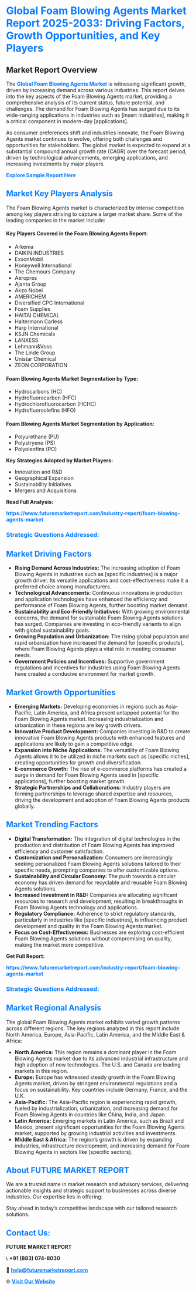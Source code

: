 <h1 style="color: #007BFF;">Global Foam Blowing Agents Market Report 2025-2033: Driving Factors, Growth Opportunities, and Key Players</h1>

<section id="overview">
<h2>Market Report Overview</h2>
<p>The <a href="https://www.futuremarketreport.com/industry-report/foam-blowing-agents-market" style="color: #007BFF; text-decoration: none;"><strong>Global Foam Blowing Agents Market</strong></a> is witnessing significant growth, driven by increasing demand across various industries. This report delves into the key aspects of the Foam Blowing Agents market, providing a comprehensive analysis of its current status, future potential, and challenges. The demand for Foam Blowing Agents has surged due to its wide-ranging applications in industries such as [insert industries], making it a critical component in modern-day [applications].</p>
<p>As consumer preferences shift and industries innovate, the Foam Blowing Agents market continues to evolve, offering both challenges and opportunities for stakeholders. The global market is expected to expand at a substantial compound annual growth rate (CAGR) over the forecast period, driven by technological advancements, emerging applications, and increasing investments by major players.</p>
</section>

<section id="overview">
<p><a href="https://www.futuremarketreport.com/request-sample/reportId=41993" style="color: #007BFF; text-decoration: none;"><strong>Explore Sample Report Here</strong></a></p>
</section>

<section id="key-players">
<h2 style="color: #007BFF;">Market Key Players Analysis</h2>
<p>The Foam Blowing Agents market is characterized by intense competition among key players striving to capture a larger market share. Some of the leading companies in the market include:</p>
<h4>Key Players Covered in the Foam Blowing Agents Report:</h4>
<ul><li>Arkema</li><li>DAIKIN INDUSTRIES</li><li>ExxonMobil</li><li>Honeywell International</li><li>The Chemours Company</li><li>Aeropres</li><li>Ajanta Group</li><li>Akzo Nobel</li><li>AMERICHEM</li><li>Diversified CPC International</li><li>Foam Supplies</li><li>HAITAI CHEMICAL</li><li>Haltermann Carless</li><li>Harp International</li><li>KSJN Chemicals</li><li>LANXESS</li><li>Lehmann&amp;Voss</li><li>The Linde Group</li><li>Unistar Chemical</li><li>ZEON CORPORATION</li></ul>
<h4>Foam Blowing Agents Market Segmentation by Type:</h4>
<ul><li>Hydrocarbons (HC)</li><li>Hydrofluorocarbon (HFC)</li><li>Hydrochlorofluorocarbon (HCHC)</li><li>Hydrofluoroolefins (HFO)</li></ul>

<h4>Foam Blowing Agents Market Segmentation by Application:</h4>
<ul><li>Polyurethane (PU)</li><li>Polystryene (PS)</li><li>Polyoleofins (PO)</li></ul>
<p><strong>Key Strategies Adopted by Market Players:</strong></p>
<ul>
<li>Innovation and R&D</li>
<li>Geographical Expansion</li>
<li>Sustainability Initiatives</li>
<li>Mergers and Acquisitions</li>
</ul>
</section>

<section>
<p><strong>Read Full Analysis: </strong></p><a href="https://www.futuremarketreport.com/industry-report/foam-blowing-agents-market" style="color: #007BFF; text-decoration: none;"><strong>https://www.futuremarketreport.com/industry-report/foam-blowing-agents-market</strong></a>
<h3 style="color: #007BFF;">Strategic Questions Addressed:</h3>
</section>

<section id="driving-factors">
<h2 style="color: #007BFF;">Market Driving Factors</h2>
<ul>
<li><strong>Rising Demand Across Industries:</strong> The increasing adoption of Foam Blowing Agents in industries such as [specific industries] is a major growth driver. Its versatile applications and cost-effectiveness make it a preferred choice among manufacturers.</li>
<li><strong>Technological Advancements:</strong> Continuous innovations in production and application technologies have enhanced the efficiency and performance of Foam Blowing Agents, further boosting market demand.</li>
<li><strong>Sustainability and Eco-Friendly Initiatives:</strong> With growing environmental concerns, the demand for sustainable Foam Blowing Agents solutions has surged. Companies are investing in eco-friendly variants to align with global sustainability goals.</li>
<li><strong>Growing Population and Urbanization:</strong> The rising global population and rapid urbanization have increased the demand for [specific products], where Foam Blowing Agents plays a vital role in meeting consumer needs.</li>
<li><strong>Government Policies and Incentives:</strong> Supportive government regulations and incentives for industries using Foam Blowing Agents have created a conducive environment for market growth.</li>
</ul>
</section>

<section id="growth-opportunities">
<h2 style="color: #007BFF;">Market Growth Opportunities</h2>
<ul>
<li><strong>Emerging Markets:</strong> Developing economies in regions such as Asia-Pacific, Latin America, and Africa present untapped potential for the Foam Blowing Agents market. Increasing industrialization and urbanization in these regions are key growth drivers.</li>
<li><strong>Innovative Product Development:</strong> Companies investing in R&D to create innovative Foam Blowing Agents products with enhanced features and applications are likely to gain a competitive edge.</li>
<li><strong>Expansion into Niche Applications:</strong> The versatility of Foam Blowing Agents allows it to be utilized in niche markets such as [specific niches], creating opportunities for growth and diversification.</li>
<li><strong>E-commerce Growth:</strong> The rise of e-commerce platforms has created a surge in demand for Foam Blowing Agents used in [specific applications], further boosting market growth.</li>
<li><strong>Strategic Partnerships and Collaborations:</strong> Industry players are forming partnerships to leverage shared expertise and resources, driving the development and adoption of Foam Blowing Agents products globally.</li>
</ul>
</section>

<section id="trending-factors">
<h2 style="color: #007BFF;">Market Trending Factors</h2>
<ul>
<li><strong>Digital Transformation:</strong> The integration of digital technologies in the production and distribution of Foam Blowing Agents has improved efficiency and customer satisfaction.</li>
<li><strong>Customization and Personalization:</strong> Consumers are increasingly seeking personalized Foam Blowing Agents solutions tailored to their specific needs, prompting companies to offer customizable options.</li>
<li><strong>Sustainability and Circular Economy:</strong> The push towards a circular economy has driven demand for recyclable and reusable Foam Blowing Agents solutions.</li>
<li><strong>Increased Investment in R&D:</strong> Companies are allocating significant resources to research and development, resulting in breakthroughs in Foam Blowing Agents technology and applications.</li>
<li><strong>Regulatory Compliance:</strong> Adherence to strict regulatory standards, particularly in industries like [specific industries], is influencing product development and quality in the Foam Blowing Agents market.</li>
<li><strong>Focus on Cost-Effectiveness:</strong> Businesses are exploring cost-efficient Foam Blowing Agents solutions without compromising on quality, making the market more competitive.</li>
</ul>
</section>

<section>
<p><strong>Get Full Report: </strong></p><a href="https://www.futuremarketreport.com/industry-report/foam-blowing-agents-market" style="color: #007BFF; text-decoration: none;"><strong>https://www.futuremarketreport.com/industry-report/foam-blowing-agents-market</strong></a>
<h3 style="color: #007BFF;">Strategic Questions Addressed:</h3>
</section>


<section id="regional-analysis">
<h2 style="color: #007BFF;">Market Regional Analysis</h2>
<p>The global Foam Blowing Agents market exhibits varied growth patterns across different regions. The key regions analyzed in this report include North America, Europe, Asia-Pacific, Latin America, and the Middle East & Africa:</p>
<ul>
<li><strong>North America:</strong> This region remains a dominant player in the Foam Blowing Agents market due to its advanced industrial infrastructure and high adoption of new technologies. The U.S. and Canada are leading markets in this region.</li>
<li><strong>Europe:</strong> Europe has witnessed steady growth in the Foam Blowing Agents market, driven by stringent environmental regulations and a focus on sustainability. Key countries include Germany, France, and the U.K.</li>
<li><strong>Asia-Pacific:</strong> The Asia-Pacific region is experiencing rapid growth, fueled by industrialization, urbanization, and increasing demand for Foam Blowing Agents in countries like China, India, and Japan.</li>
<li><strong>Latin America:</strong> Emerging markets in Latin America, such as Brazil and Mexico, present significant opportunities for the Foam Blowing Agents market, supported by growing industrial activities and investments.</li>
<li><strong>Middle East & Africa:</strong> The region’s growth is driven by expanding industries, infrastructure development, and increasing demand for Foam Blowing Agents in sectors like [specific sectors].</li>
</ul>
</section>

<footer>
<h2 style="color: #007BFF;">About FUTURE MARKET REPORT</h2>
<p>We are a trusted name in market research and advisory services, delivering actionable insights and strategic support to businesses across diverse industries. Our expertise lies in offering:</p>

<p>Stay ahead in today’s competitive landscape with our tailored research solutions.</p>

<h2 style="color: #007BFF;">Contact Us:</h2>
<p><strong>FUTURE MARKET REPORT</strong></p>
<p>📞 <strong>+91 (883) 074-8030</strong></p>
<p>📧 <strong><a href="mailto:help@futuremarketreport.com" style="color: #007BFF;">help@futuremarketreport.com</a></strong></p>
<p>🌐 <strong><a href="https://www.futuremarketreport.com/" style="color: #007BFF;">Visit Our Website</a></strong></p>
</footer>